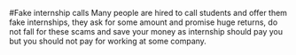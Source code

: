 #Fake internship calls
Many people are hired to call students and offer them fake internships, they ask for some amount and promise huge returns, do not fall for these scams and save your money as internship should pay you but you should not pay for working at some company.
